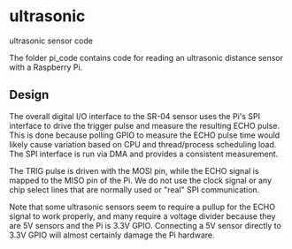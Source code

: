 # ultrasonic
ultrasonic sensor code

The folder pi_code contains code for reading an ultrasonic distance sensor with a Raspberry Pi.

## Design

The overall digital I/O interface to the SR-04 sensor uses the Pi's SPI interface to drive the trigger pulse and measure the resulting ECHO pulse.  This is done because polling GPIO to measure the ECHO pulse time would likely cause variation based on CPU and thread/process scheduling load.  The SPI interface is run via DMA and provides a consistent measurement.

The TRIG pulse is driven with the MOSI pin, while the ECHO signal is mapped to the MISO pin of the Pi.  We do not use the clock signal or any chip select lines that are normally used or "real" SPI communication.

Note that some ultrasonic sensors seem to require a pullup for the ECHO signal to work properly, and many require a voltage divider because they are 5V sensors and the Pi is 3.3V GPIO.  Connecting a 5V sensor directly to 3.3V GPIO will almost certainly damage the Pi hardware.

